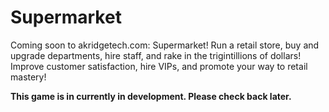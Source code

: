 # Supermarket
Coming soon to akridgetech.com: Supermarket! Run a retail store, buy and upgrade departments, hire staff, and rake in the trigintillions of dollars! Improve customer satisfaction, hire VIPs, and promote your way to retail mastery!

**This game is in currently in development. Please check back later.**